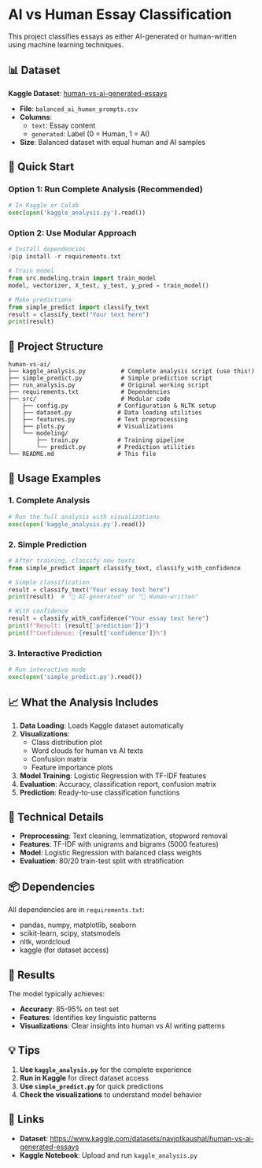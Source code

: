 # AI vs Human Essay Classification

This project classifies essays as either AI-generated or human-written using machine learning techniques.

## 📊 Dataset

**Kaggle Dataset**: [human-vs-ai-generated-essays](https://www.kaggle.com/datasets/navjotkaushal/human-vs-ai-generated-essays)
- **File**: `balanced_ai_human_prompts.csv`
- **Columns**: 
  - `text`: Essay content
  - `generated`: Label (0 = Human, 1 = AI)
- **Size**: Balanced dataset with equal human and AI samples

## 🚀 Quick Start

### Option 1: Run Complete Analysis (Recommended)
```python
# In Kaggle or Colab
exec(open('kaggle_analysis.py').read())
```

### Option 2: Use Modular Approach
```python
# Install dependencies
!pip install -r requirements.txt

# Train model
from src.modeling.train import train_model
model, vectorizer, X_test, y_test, y_pred = train_model()

# Make predictions
from simple_predict import classify_text
result = classify_text("Your text here")
print(result)
```

## 📁 Project Structure

```
human-vs-ai/
├── kaggle_analysis.py          # Complete analysis script (use this!)
├── simple_predict.py           # Simple prediction script
├── run_analysis.py             # Original working script
├── requirements.txt            # Dependencies
├── src/                        # Modular code
│   ├── config.py              # Configuration & NLTK setup
│   ├── dataset.py             # Data loading utilities
│   ├── features.py            # Text preprocessing
│   ├── plots.py               # Visualizations
│   └── modeling/
│       ├── train.py           # Training pipeline
│       └── predict.py         # Prediction utilities
└── README.md                  # This file
```

## 🎯 Usage Examples

### 1. Complete Analysis
```python
# Run the full analysis with visualizations
exec(open('kaggle_analysis.py').read())
```

### 2. Simple Prediction
```python
# After training, classify new texts
from simple_predict import classify_text, classify_with_confidence

# Simple classification
result = classify_text("Your essay text here")
print(result)  # "🤖 AI-generated" or "👤 Human-written"

# With confidence
result = classify_with_confidence("Your essay text here")
print(f"Result: {result['prediction']}")
print(f"Confidence: {result['confidence']}%")
```

### 3. Interactive Prediction
```python
# Run interactive mode
exec(open('simple_predict.py').read())
```

## 📈 What the Analysis Includes

1. **Data Loading**: Loads Kaggle dataset automatically
2. **Visualizations**: 
   - Class distribution plot
   - Word clouds for human vs AI texts
   - Confusion matrix
   - Feature importance plots
3. **Model Training**: Logistic Regression with TF-IDF features
4. **Evaluation**: Accuracy, classification report, confusion matrix
5. **Prediction**: Ready-to-use classification functions

## 🔧 Technical Details

- **Preprocessing**: Text cleaning, lemmatization, stopword removal
- **Features**: TF-IDF with unigrams and bigrams (5000 features)
- **Model**: Logistic Regression with balanced class weights
- **Evaluation**: 80/20 train-test split with stratification

## 📦 Dependencies

All dependencies are in `requirements.txt`:
- pandas, numpy, matplotlib, seaborn
- scikit-learn, scipy, statsmodels
- nltk, wordcloud
- kaggle (for dataset access)

## 🎉 Results

The model typically achieves:
- **Accuracy**: 85-95% on test set
- **Features**: Identifies key linguistic patterns
- **Visualizations**: Clear insights into human vs AI writing patterns

## 💡 Tips

1. **Use `kaggle_analysis.py`** for the complete experience
2. **Run in Kaggle** for direct dataset access
3. **Use `simple_predict.py`** for quick predictions
4. **Check the visualizations** to understand model behavior

## 🔗 Links

- **Dataset**: https://www.kaggle.com/datasets/navjotkaushal/human-vs-ai-generated-essays
- **Kaggle Notebook**: Upload and run `kaggle_analysis.py`

